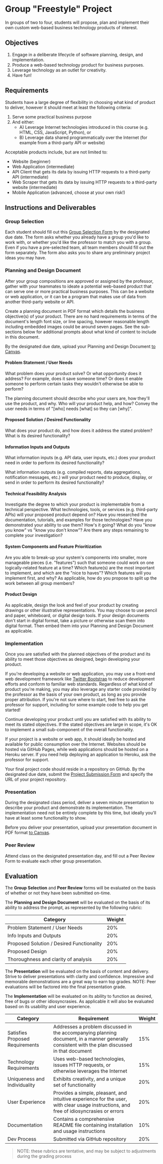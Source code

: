 # Group "Freestyle" Project

In groups of two to four, students will propose, plan and implement their own custom web-based business technology products of interest.

## Objectives

  1. Engage in a deliberate lifecycle of software planning, design, and implementation.
  2. Produce a web-based technology product for business purposes.
  3. Leverage technology as an outlet for creativity.
  4. Have fun!

## Requirements

Students have a large degree of flexibility in choosing what kind of product to deliver, however it should meet at least the following criteria:

  1. Serve some practical business purpose
  2. And either:
     + A) Leverage Internet technologies introduced in this course (e.g. HTML, CSS, JavaScript, Python), or
     + B) Leverage data shared programmatically over the Internet (for example from a third-party API or website)

Acceptable products include, but are not limited to:

  + Website (beginner)
  + Web Application (intermediate)
  + API Client that gets its data by issuing HTTP requests to a third-party API (intermediate)
  + Web Scraper that gets its data by issuing HTTP requests to a third-party website (intermediate)
  + Mobile Application (advanced, choose at your own risk!)

## Instructions and Deliverables

### Group Selection

Each student should fill out this [Group Selection Form](https://forms.gle/qeiqW1o6XQgYjEyk9) by the designated due date. The form asks whether you already have a group you'd like to work with, or whether you'd like the professor to match you with a group. Even if you have a pre-selected team, all team members should fill out the form separately. The form also asks you to share any preliminary project ideas you may have.

### Planning and Design Document

After your group compositions are approved or assigned by the professor, gather with your teammates to ideate a potential web-based product that can serve one or more practical business purposes. This can be a website or web application, or it can be a program that makes use of data from another third-party website or API.

Create a planning document in PDF format which details the business objective(s) of your product. There are no hard requirements in terms of the document's length font size, or line spacing, however reasonable length including embedded images could be around seven pages. See the sub-sections below for additional prompts about what kind of content to include in this document.

By the designated due date, upload your Planning and Design Document [to Canvas](https://georgetown.instructure.com/courses/104329/assignments/374352).

#### Problem Statement / User Needs

What problem does your product solve? Or what opportunity does it address? For example, does it save someone time? Or does it enable someone to perform certain tasks they wouldn't otherwise be able to perform?

The planning document should describe who your users are, how they'll use the product, and why. Who will your product help, and how? Convey the user needs in terms of "[who] needs [what] so they can [why]".

#### Proposed Solution / Desired Functionality

What does your product do, and how does it address the stated problem? What is its desired functionality?

#### Information Inputs and Outputs

What information inputs (e.g. API data, user inputs, etc.) does your product need in order to perform its desired functionality?

What information outputs (e.g. compiled reports, data aggregations, notification messages, etc.) will your product need to produce, display, or send in order to perform its desired functionality?

#### Technical Feasibility Analysis

Investigate the degree to which your product is implementable from a technical perspective. What technologies, tools, or services (e.g. third-party APIs) will your proposed product depend on? Have you researched the documentation, tutorials, and examples for those technologies? Have you demonstrated your ability to use them? How's it going? What do you "know you know" vs "know you don't know"? Are there any steps remaining to complete your investigation?

#### System Components and Feature Prioritization

Are you able to break-up your system's components into smaller, more manageable pieces (i.e. "features") such that someone could work on one logically-related feature at a time? Which feature(s) are the most important to implement, and which are the "nice to haves"? Which features will you implement first, and why? As applicable, how do you propose to split up the work between all group members?

#### Product Design

As applicable, design the look and feel of your product by creating drawings or other illustrative representations. You may choose to use pencil and paper, whiteboard, or digital design tools. If your design documents don't start in digital format, take a picture or otherwise scan them into digital format. Then embed them into your Planning and Design Document as applicable.

### Implementation

Once you are satisfied with the planned objectives of the product and its ability to meet those objectives as designed, begin developing your product.

If you're developing a website or web application, you may use a front-end web development framework
 like [Twitter Bootstrap](http://getbootstrap.com/getting-started/#download-cdn)
 to reduce development efforts and conform to familiar web standards. Regardless of what kind of product you're making, you may also leverage any starter code provided by the professor as the basis of your own product, as long as you provide proper attribution. If you're not sure where to start, feel free to ask the professor for support, including for some example code to help you get started!

Continue developing your product until you are satisfied with its ability to meet its stated objectives. If the stated objectives are large in scope, it's OK to implement a small sub-component of the overall functionality.

If your project is a website or web app, it should ideally be hosted and available for public consumption over the Internet. Websites should be hosted via GitHub Pages, while web applications should be hosted on a Heroku server. If you need help deploying an application to Heroku, ask the professor for support.

Your final project code should reside in a repository on GitHub. By the designated due date, submit the [Project Submission Form](https://forms.gle/pKhPM3N2zqMUisga9) and specify the URL of your project repository.

### Presentation

During the designated class period, deliver a seven minute presentation to describe your product and demonstrate its implementation. The implementation need not be entirely complete by this time, but ideally you'll have at least some functionality to show.

Before you deliver your presentation, upload your presentation document in PDF format [to Canvas](https://georgetown.instructure.com/courses/104329/assignments/385044).

### Peer Review

Attend class on the designated presentation day, and fill out a Peer Review Form to evaluate each other group presentation.

## Evaluation

The **Group Selection** and **Peer Review** forms will be evaluated on the basis of whether or not they have been submitted on-time.

The **Planning and Design Document** will be evaluated on the basis of its ability to address the prompt, as represented by the following rubric:

Category | Weight
--- | ---
Problem Statement / User Needs | 20%
Info Inputs and Outputs | 20%
Proposed Solution / Desired Functionality | 20%
Proposed Design | 20%
Thoroughness and clarity of analysis | 20%

The **Presentation** will be evaluated on the basis of content and delivery. Strive to deliver presentations with clarity and confidence. Impressive and memorable demonstrations are a great way to earn top grades. NOTE: Peer evaluations will be factored into the final presentation grade.

The **Implementation** will be evaluated on its ability to function as desired, free of bugs or other idiosyncrasies. As applicable it will also be evaluated based on its usability and user experience.

Category | Requirement | Weight
--- | --- | ---
Satisfies Proposed Requirements | Addresses a problem discussed in the accompanying planning document, in a manner generally consistent with the plan discussed in that document | 15%
Technology Requirements | Uses web-based technologies, issues HTTP requests, or otherwise leverages the Internet | 15%
Uniqueness and Individuality | Exhibits creativity, and a unique set of functionality | 20%
User Experience | Provides a simple, pleasant, and intuitive experience for the user, with clear usage instructions, and free of idiosyncrasies or errors | 20%
Documentation | Contains a comprehensive README file containing installation and usage instructions | 10%
Dev Process | Submitted via GitHub repository | 20%




> NOTE: these rubrics are tentative, and may be subject to adjustments during the grading process

